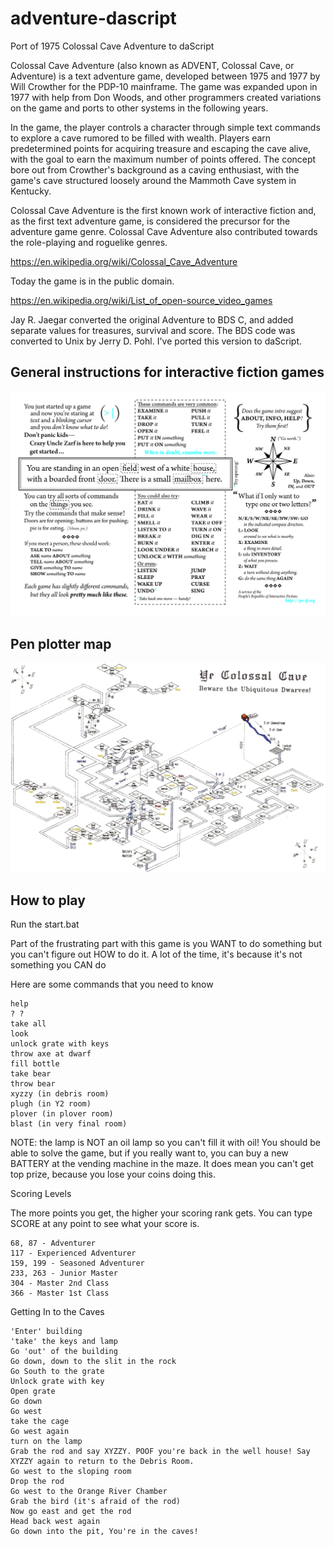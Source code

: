 # adventure-dascript
Port of 1975 Colossal Cave Adventure to daScript

Colossal Cave Adventure (also known as ADVENT, Colossal Cave, or Adventure) is a text adventure game, developed between 1975 and 1977 by Will Crowther for the PDP-10 mainframe. The game was expanded upon in 1977 with help from Don Woods, and other programmers created variations on the game and ports to other systems in the following years.

In the game, the player controls a character through simple text commands to explore a cave rumored to be filled with wealth. Players earn predetermined points for acquiring treasure and escaping the cave alive, with the goal to earn the maximum number of points offered. The concept bore out from Crowther's background as a caving enthusiast, with the game's cave structured loosely around the Mammoth Cave system in Kentucky.

Colossal Cave Adventure is the first known work of interactive fiction and, as the first text adventure game, is considered the precursor for the adventure game genre. Colossal Cave Adventure also contributed towards the role-playing and roguelike genres.

https://en.wikipedia.org/wiki/Colossal_Cave_Adventure

Today the game is in the public domain.

https://en.wikipedia.org/wiki/List_of_open-source_video_games

Jay R. Jaegar converted the original Adventure to BDS C, and added separate values for treasures, survival and score.
The BDS code was converted to Unix by Jerry D. Pohl.
I've ported this version to daScript.

## General instructions for interactive fiction games
![Instruction](play-if-card-300dpi.png)

## Pen plotter map
![Map](CaveMap.jpg)

## How to play
Run the start.bat

Part of the frustrating part with this game is you WANT to do something but you can't figure out HOW to do it. A lot of the time, it's because it's not something you CAN do

Here are some commands that you need to know

    help
    ? ?
    take all
    look
    unlock grate with keys
    throw axe at dwarf
    fill bottle
    take bear
    throw bear
    xyzzy (in debris room)
    plugh (in Y2 room)
    plover (in plover room)
    blast (in very final room)

NOTE: the lamp is NOT an oil lamp so you can't fill it with oil! You should be able to solve the game, but if you really want to, you can buy a new BATTERY at the vending machine in the maze. It does mean you can't get top prize, because you lose your coins doing this.

Scoring Levels

The more points you get, the higher your scoring rank gets. You can type SCORE at any point to see what your score is.

    68, 87 - Adventurer
    117 - Experienced Adventurer
    159, 199 - Seasoned Adventurer
    233, 263 - Junior Master
    304 - Master 2nd Class
    366 - Master 1st Class 
    
Getting In to the Caves

    'Enter' building
    'take' the keys and lamp
    Go 'out' of the building
    Go down, down to the slit in the rock
    Go South to the grate
    Unlock grate with key
    Open grate
    Go down
    Go west
    take the cage
    Go west again
    turn on the lamp
    Grab the rod and say XYZZY. POOF you're back in the well house! Say XYZZY again to return to the Debris Room.
    Go west to the sloping room
    Drop the rod
    Go west to the Orange River Chamber
    Grab the bird (it's afraid of the rod)
    Now go east and get the rod
    Head back west again
    Go down into the pit, You're in the caves!
